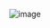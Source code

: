



![image](https://github.com/prady0t/prady0t/assets/99216956/a57b8e11-63b3-4310-b7b3-94c95d63bd3e)


<!--
**prady0t/prady0t** is a ✨ _special_ ✨ repository because its `README.md` (this file) appears on your GitHub profile.
![image](https://github.com/prady0t/prady0t/assets/99216956/abeea82f-58e5-4c07-8f98-2acf44b46ace)
Here are some ideas to get you started:

- 🔭 I’m currently working on ...
- 🌱 I’m currently learning ...
- 👯 I’m looking to collaborate on ...
- 🤔 I’m looking for help with ...
- 💬 Ask me about ...
- 📫 How to reach me: ...
- 😄 Pronouns: ...
- ⚡ Fun fact: ...
-->
